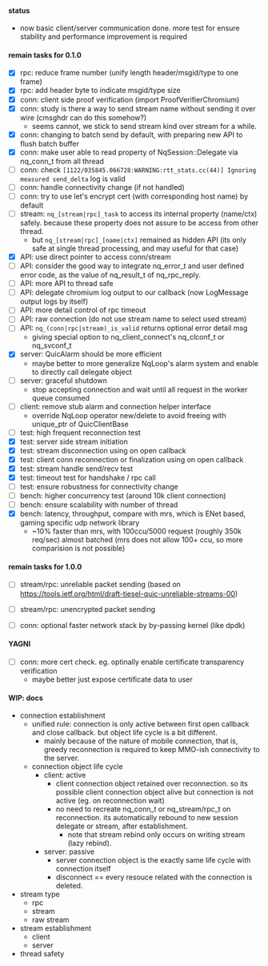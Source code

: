 #### status
- now basic client/server communication done. more test for ensure stability and performance improvement is required


#### remain tasks for 0.1.0
- [x] rpc: reduce frame number (unify length header/msgid/type to one frame)
- [x] rpc: add header byte to indicate msgid/type size
- [x] conn: client side proof verification (import ProofVerifierChromium)
- [x] conn: study is there a way to send stream name without sending it over wire (cmsghdr can do this somehow?)
  - seems cannot, we stick to send stream kind over stream for a while.
- [x] conn: changing to batch send by default, with preparing new API to flush batch buffer
- [x] conn: make user able to read property of NqSession::Delegate via nq_conn_t from all thread
- [ ] conn: check ```[1122/035845.066728:WARNING:rtt_stats.cc(44)] Ignoring measured send_delta``` log is valid
- [ ] conn: handle connectivity change (if not handled)
- [ ] conn: try to use let's encrypt cert (with corresponding host name) by default
- [ ] stream: ```nq_[stream|rpc]_task``` to access its internal property (name/ctx) safely. because these property does not assure to be access from other thread.
  - but ```nq_[stream|rpc]_[name|ctx]``` remained as hidden API (its only safe at single thread processing, and may useful for that case)
- [x] API: use direct pointer to access conn/stream
- [ ] API: consider the good way to integrate nq_error_t and user defined error code, as the value of nq_result_t of nq_rpc_reply.
- [ ] API: more API to thread safe 
- [ ] API: delegate chromium log output to our callback (now LogMessage output logs by itself)
- [ ] API: more detail control of rpc timeout
- [ ] API: raw connection (do not use stream name to select used stream)
- [ ] API: ```nq_(conn|rpc|stream)_is_valid``` returns optional error detail msg 
  - giving special option to nq_client_connect's nq_clconf_t or nq_svconf_t
- [x] server: QuicAlarm should be more efficient
  - maybe better to more generalize NqLoop's alarm system and enable to directly call delegate object 
- [ ] server: graceful shutdown
  - stop accepting connection and wait until all request in the worker queue consumed
- [ ] client: remove stub alarm and connection helper interface
  - override NqLoop operator new/delete to avoid freeing with unique_ptr of QuicClientBase
- [ ] test: high frequent reconnection test
- [x] test: server side stream initiation
- [x] test: stream disconnection using on open callback 
- [x] test: client conn reconnection or finalization using on open callback
- [x] test: stream handle send/recv test
- [x] test: timeout test for handshake / rpc call
- [ ] test: ensure robustness for connectivity change
- [ ] bench: higher concurrency test (around 10k client connection)
- [ ] bench: ensure scalability with number of thread
- [x] bench: latency, throughput, compare with mrs, which is ENet based, gaming specific udp network library
  - ~10% faster than mrs, with 100ccu/5000 request (roughly 350k req/sec) almost batched (mrs does not allow 100+ ccu, so more comparision is not possible)


#### remain tasks for 1.0.0
- [ ] stream/rpc: unreliable packet sending (based on https://tools.ietf.org/html/draft-tiesel-quic-unreliable-streams-00)
- [ ] stream/rpc: unencrypted packet sending 
- [ ] conn: optional faster network stack by by-passing kernel (like dpdk)


#### YAGNI
- [ ] conn: more cert check. eg. optinally enable certificate transparency verification
  - maybe better just expose certificate data to user


#### WIP: docs
- connection establishment
  - unified rule: connection is only active between first open callback and close callback. but object life cycle is a bit different. 
    - mainly because of the nature of mobile connection, that is, greedy reconnection is required to keep MMO-ish connectivity to the server.
  - connection object life cycle
    - client: active
      - client connection object retained over reconnection. so its possible client connection object alive but connection is not active (eg. on reconnection wait)
      - no need to recreate nq_conn_t or nq_stream/rpc_t on reconnection. its automatically rebound to new session delegate or stream, after establishment.
        - note that stream rebind only occurs on writing stream (lazy rebind). 
    - server: passive
      - server connection object is the exactly same life cycle with connection itself
      - disconnect == every resouce related with the connection is deleted. 
- stream type
  - rpc
  - stream
  - raw stream 
- stream establishment
  - client
  - server
- thread safety
